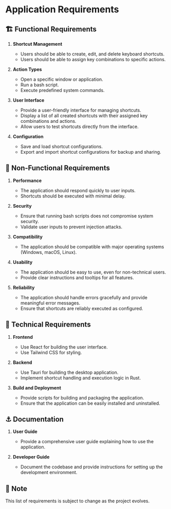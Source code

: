 # Application Requirements

## 🏗️ Functional Requirements

1. **Shortcut Management**
   - Users should be able to create, edit, and delete keyboard shortcuts.
   - Users should be able to assign key combinations to specific actions.

2. **Action Types**
   - Open a specific window or application.
   - Run a bash script.
   - Execute predefined system commands.

3. **User Interface**
   - Provide a user-friendly interface for managing shortcuts.
   - Display a list of all created shortcuts with their assigned key combinations and actions.
   - Allow users to test shortcuts directly from the interface.

4. **Configuration**
   - Save and load shortcut configurations.
   - Export and import shortcut configurations for backup and sharing.

## 🔗 Non-Functional Requirements

1. **Performance**
   - The application should respond quickly to user inputs.
   - Shortcuts should be executed with minimal delay.

2. **Security**
   - Ensure that running bash scripts does not compromise system security.
   - Validate user inputs to prevent injection attacks.

3. **Compatibility**
   - The application should be compatible with major operating systems (Windows, macOS, Linux).

4. **Usability**
   - The application should be easy to use, even for non-technical users.
   - Provide clear instructions and tooltips for all features.

5. **Reliability**
   - The application should handle errors gracefully and provide meaningful error messages.
   - Ensure that shortcuts are reliably executed as configured.

## 🔩 Technical Requirements

1. **Frontend**
   - Use React for building the user interface.
   - Use Tailwind CSS for styling.

2. **Backend**
   - Use Tauri for building the desktop application.
   - Implement shortcut handling and execution logic in Rust.

3. **Build and Deployment**
   - Provide scripts for building and packaging the application.
   - Ensure that the application can be easily installed and uninstalled.

## ⚓ Documentation

1. **User Guide**
   - Provide a comprehensive user guide explaining how to use the application.

2. **Developer Guide**
   - Document the codebase and provide instructions for setting up the development environment.

## 📌 Note
This list of requirements is subject to change as the project evolves.